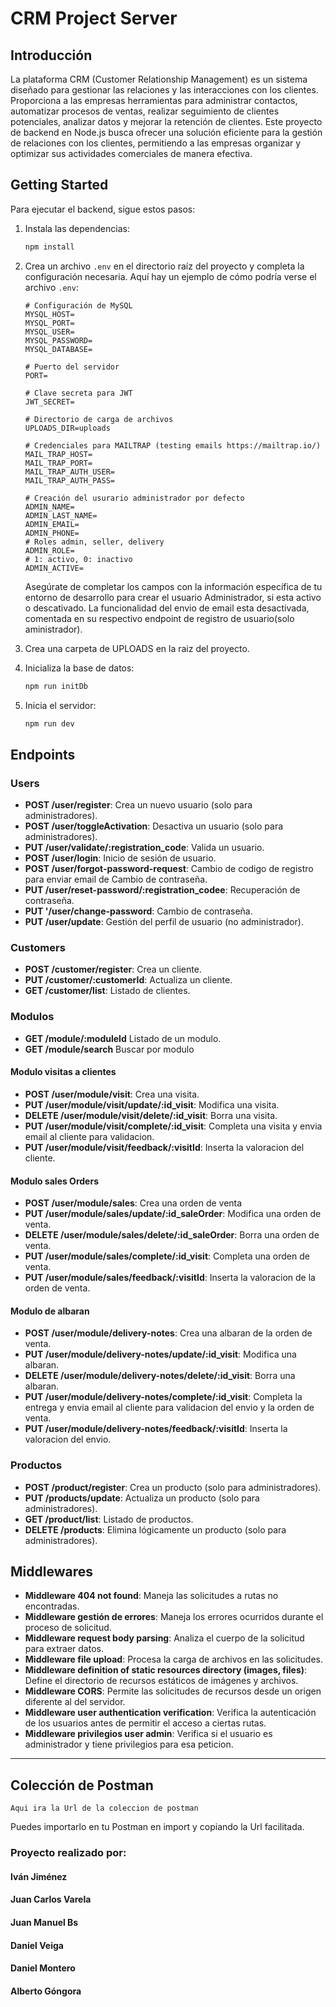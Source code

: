 # CRM Project Server

## Introducción

La plataforma CRM (Customer Relationship Management) es un sistema diseñado para gestionar las relaciones y las interacciones con los clientes. Proporciona a las empresas herramientas para administrar contactos, automatizar procesos de ventas, realizar seguimiento de clientes potenciales, analizar datos y mejorar la retención de clientes. Este proyecto de backend en Node.js busca ofrecer una solución eficiente para la gestión de relaciones con los clientes, permitiendo a las empresas organizar y optimizar sus actividades comerciales de manera efectiva.

## Getting Started

Para ejecutar el backend, sigue estos pasos:

1. Instala las dependencias:

    ```bash
    npm install
    ```

2. Crea un archivo `.env` en el directorio raíz del proyecto y completa la configuración necesaria. Aquí hay un ejemplo de cómo podría verse el archivo `.env`:

    ```plaintext
    # Configuración de MySQL
    MYSQL_HOST=
    MYSQL_PORT=
    MYSQL_USER=
    MYSQL_PASSWORD=
    MYSQL_DATABASE=

    # Puerto del servidor
    PORT=

    # Clave secreta para JWT
    JWT_SECRET=

    # Directorio de carga de archivos
    UPLOADS_DIR=uploads

    # Credenciales para MAILTRAP (testing emails https://mailtrap.io/)
    MAIL_TRAP_HOST=
    MAIL_TRAP_PORT=
    MAIL_TRAP_AUTH_USER=
    MAIL_TRAP_AUTH_PASS=

    # Creación del usurario administrador por defecto
    ADMIN_NAME=
    ADMIN_LAST_NAME=
    ADMIN_EMAIL=
    ADMIN_PHONE=
    # Roles admin, seller, delivery
    ADMIN_ROLE=
    # 1: activo, 0: inactivo
    ADMIN_ACTIVE=
    ```

    Asegúrate de completar los campos con la información específica de tu entorno de desarrollo para crear el usuario Administrador, si esta activo o descativado. La funcionalidad del envio de email esta desactivada, comentada en su respectivo endpoint de registro de usuario(solo aministrador).

3. Crea una carpeta de UPLOADS en la raiz del proyecto.

4. Inicializa la base de datos:

    ```bash
    npm run initDb
    ```

5. Inicia el servidor:

    ```bash
    npm run dev
    ```

## Endpoints

### Users
- **POST /user/register**: Crea un nuevo usuario (solo para administradores). 
- **POST /user/toggleActivation**: Desactiva un usuario (solo para administradores). 
- **PUT /user/validate/:registration_code**: Valida un usuario. 
- **POST /user/login**: Inicio de sesión de usuario. 
- **POST /user/forgot-password-request**: Cambio de codigo de registro para enviar email de Cambio de contraseña.
- **PUT /user/reset-password/:registration_codee**: Recuperación de contraseña. 
- **PUT '/user/change-password**: Cambio de contraseña. 
- **PUT /user/update**: Gestión del perfil de usuario (no administrador). 

### Customers
- **POST /customer/register**: Crea un cliente. 
- **PUT /customer/:customerId**: Actualiza un cliente. 
- **GET /customer/list**: Listado de clientes. 

### Modulos
- **GET /module/:moduleId** Listado de un modulo. 
- **GET /module/search** Buscar por modulo

#### Modulo visitas a clientes
- **POST /user/module/visit**: Crea una visita. 
- **PUT /user/module/visit/update/:id_visit**: Modifica una visita.
- **DELETE /user/module/visit/delete/:id_visit**: Borra una visita.
- **PUT /user/module/visit/complete/:id_visit**: Completa una visita y envia email al cliente para validacion.
- **PUT /user/module/visit/feedback/:visitId**: Inserta la valoracion del cliente.

#### Modulo sales Orders
- **POST /user/module/sales**: Crea una orden de venta
- **PUT /user/module/sales/update/:id_saleOrder**: Modifica una orden de venta.
- **DELETE /user/module/sales/delete/:id_saleOrder**: Borra una orden de venta.
- **PUT /user/module/sales/complete/:id_visit**: Completa una orden de venta.
- **PUT /user/module/sales/feedback/:visitId**: Inserta la valoracion de la orden de venta.

#### Modulo de albaran
- **POST /user/module/delivery-notes**: Crea una albaran de la orden de venta. 
- **PUT /user/module/delivery-notes/update/:id_visit**: Modifica una albaran.
- **DELETE /user/module/delivery-notes/delete/:id_visit**: Borra una albaran.
- **PUT /user/module/delivery-notes/complete/:id_visit**: Completa la entrega y envia email al cliente para validacion del envio y la orden de venta.
- **PUT /user/module/delivery-notes/feedback/:visitId**: Inserta la valoracion del envio.

### Productos
- **POST /product/register**: Crea un producto (solo para administradores). 
- **PUT /products/update**: Actualiza un producto (solo para administradores).
- **GET /product/list**: Listado de productos. 
- **DELETE /products**: Elimina lógicamente un producto (solo para administradores).

## Middlewares

- **Middleware 404 not found**: Maneja las solicitudes a rutas no encontradas. 
- **Middleware gestión de errores**: Maneja los errores ocurridos durante el proceso de solicitud. 
- **Middleware request body parsing**: Analiza el cuerpo de la solicitud para extraer datos. 
- **Middleware file upload**: Procesa la carga de archivos en las solicitudes. 
- **Middleware definition of static resources directory (images, files)**: Define el directorio de recursos estáticos de imágenes y archivos. 
- **Middleware CORS**: Permite las solicitudes de recursos desde un origen diferente al del servidor. 
- **Middleware user authentication verification**: Verifica la autenticación de los usuarios antes de permitir el acceso a ciertas rutas. 
- **Middleware privilegios user admin**: Verifica si el usuario es administrador y tiene privilegios para esa peticion.

------

## Colección de Postman

```Aqui ira la Url de la coleccion de postman```

Puedes importarlo en tu Postman en import y copiando la Url facilitada.

### Proyecto realizado por:
   #### Iván Jiménez
   #### Juan Carlos Varela
   #### Juan Manuel Bs
   #### Daniel Veiga
   #### Daniel Montero
   #### Alberto Góngora
